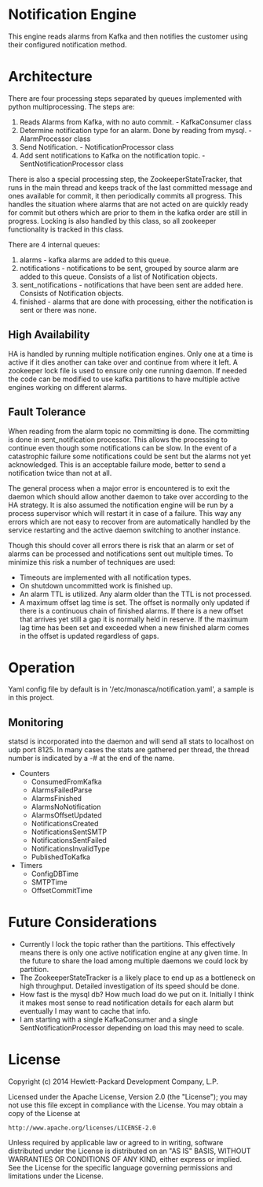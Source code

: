 # Notification Engine

This engine reads alarms from Kafka and then notifies the customer using their configured notification method.

# Architecture
There are four processing steps separated by queues implemented with python multiprocessing. The steps are:

1. Reads Alarms from Kafka, with no auto commit. - KafkaConsumer class
2. Determine notification type for an alarm. Done by reading from mysql. - AlarmProcessor class
3. Send Notification. - NotificationProcessor class
4. Add sent notifications to Kafka on the notification topic. - SentNotificationProcessor class

There is also a special processing step, the ZookeeperStateTracker, that runs in the main thread and keeps track of the
last committed message and ones available for commit, it then periodically commits all progress. This handles the
situation where alarms that are not acted on are quickly ready for commit but others which are prior to them in the
kafka order are still in progress. Locking is also handled by this class, so all zookeeper functionality is tracked in
this class.

There are 4 internal queues:

1. alarms - kafka alarms are added to this queue.
2. notifications - notifications to be sent, grouped by source alarm are added to this queue.
   Consists of a list of Notification objects.
3. sent_notifications - notifications that have been sent are added here. Consists of Notification objects.
4. finished - alarms that are done with processing, either the notification is sent or there was none.

## High Availability
HA is handled by running multiple notification engines. Only one at a time is active if it dies another can take
over and continue from where it left. A zookeeper lock file is used to ensure only one running daemon. If needed
the code can be modified to use kafka partitions to have multiple active engines working on different alarms.

## Fault Tolerance
When reading from the alarm topic no committing is done. The committing is done in sent_notification processor. This allows
the processing to continue even though some notifications can be slow. In the event of a catastrophic failure some
notifications could be sent but the alarms not yet acknowledged. This is an acceptable failure mode, better to send a
notification twice than not at all.

The general process when a major error is encountered is to exit the daemon which should allow another daemon to take
over according to the HA strategy. It is also assumed the notification engine will be run by a process supervisor which
will restart it in case of a failure. This way any errors which are not easy to recover from are automatically handled
by the service restarting and the active daemon switching to another instance.

Though this should cover all errors there is risk that an alarm or set of alarms can be processed and notifications
sent out multiple times. To minimize this risk a number of techniques are used:

- Timeouts are implemented with all notification types.
- On shutdown uncommitted work is finished up.
- An alarm TTL is utilized. Any alarm older than the TTL is not processed.
- A maximum offset lag time is set. The offset is normally only updated if there is a continuous chain of finished
  alarms. If there is a new offset that arrives yet still a gap it is normally held in reserve. If the maximum lag
  time has been set and exceeded when a new finished alarm comes in the offset is updated regardless of gaps.

# Operation
Yaml config file by default is in '/etc/monasca/notification.yaml', a sample is in this project.

## Monitoring
statsd is incorporated into the daemon and will send all stats to localhost on udp port 8125. In many cases the stats
are gathered per thread, the thread number is indicated by a -# at the end of the name.

- Counters
    - ConsumedFromKafka
    - AlarmsFailedParse
    - AlarmsFinished
    - AlarmsNoNotification
    - AlarmsOffsetUpdated
    - NotificationsCreated
    - NotificationsSentSMTP
    - NotificationsSentFailed
    - NotificationsInvalidType
    - PublishedToKafka
- Timers
    - ConfigDBTime
    - SMTPTime
    - OffsetCommitTime

# Future Considerations
- Currently I lock the topic rather than the partitions. This effectively means there is only one active notification
  engine at any given time. In the future to share the load among multiple daemons we could lock by partition.
- The ZookeeperStateTracker is a likely place to end up as a bottleneck on high throughput. Detailed investigation of
  its speed should be done.
- How fast is the mysql db? How much load do we put on it. Initially I think it makes most sense to read notification
  details for each alarm but eventually I may want to cache that info.
- I am starting with a single KafkaConsumer and a single SentNotificationProcessor depending on load this may need
  to scale.

# License

Copyright (c) 2014 Hewlett-Packard Development Company, L.P.

Licensed under the Apache License, Version 2.0 (the "License");
you may not use this file except in compliance with the License.
You may obtain a copy of the License at

    http://www.apache.org/licenses/LICENSE-2.0
    
Unless required by applicable law or agreed to in writing, software
distributed under the License is distributed on an "AS IS" BASIS,
WITHOUT WARRANTIES OR CONDITIONS OF ANY KIND, either express or
implied.
See the License for the specific language governing permissions and
limitations under the License.
